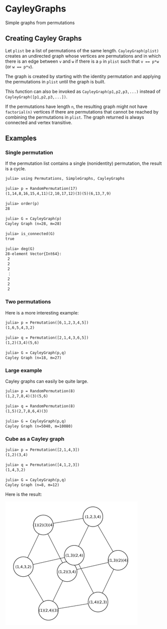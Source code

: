 # CayleyGraphs
Simple graphs from permutations

## Creating Cayley Graphs

Let `plist` be a list of permutations of the same length. `CayleyGraph(plist)`
creates an undirected graph whose vertices are permutations and in which 
there is an edge between `v` and `w` if there is a `p` in `plist` such that
`v == p*w` (or `w == p*v`). 

The graph is created by starting with the identity permutation and applying
the permutations in `plist` until the graph is built. 

This function can also be invoked as `CayleyGraph(p1,p2,p3,...)` instead of
`CayleyGraph([p1,p2,p3,...])`.

If the permutations have length `n`, the resulting graph might not have 
`factorial(n)` vertices if there are permutations that cannot be reached 
by combining the permutations in `plist`. The graph returned 
is always connected and vertex transitive. 

## Examples

### Single permutation
If the permutation list contains a single (nonidentity)
permutation, the result is a cycle. 

```
julia> using Permutations, SimpleGraphs, CayleyGraphs

julia> p = RandomPermutation(17)
(1,14,8,16,15,4,11)(2,10,17,12)(3)(5)(6,13,7,9)

julia> order(p)
28

julia> G = CayleyGraph(p)
Cayley Graph (n=28, m=28)

julia> is_connected(G)
true

julia> deg(G)
28-element Vector{Int64}:
 2
 2
 2
 ⋮
 2
 2
 2
```

### Two permutations
Here is a more interesting example:
```
julia> p = Permutation([6,1,2,3,4,5])
(1,6,5,4,3,2)

julia> q = Permutation([2,1,4,3,6,5])
(1,2)(3,4)(5,6)

julia> G = CayleyGraph(p,q)
Cayley Graph (n=18, m=27)
```
### Large example
Cayley graphs can easily be quite large.

```
julia> p = RandomPermutation(8)
(1,2,7,8,4)(3)(5,6)

julia> q = RandomPermutation(8)
(1,5)(2,7,8,6,4)(3)

julia> G = CayleyGraph(p,q)
Cayley Graph (n=5040, m=10080)
```

### Cube as a Cayley graph

```
julia> p = Permutation([2,1,4,3])
(1,2)(3,4)

julia> q = Permutation([4,1,2,3])
(1,4,3,2)

julia> G = CayleyGraph(p,q)
Cayley Graph (n=8, m=12)
```
Here is the result:

![](./cayley-example.png)